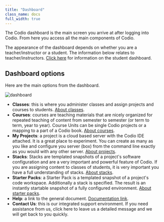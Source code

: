```yaml
---
title: "Dashboard"
class_name: docs
full_width: true
---
```


The Codio dashboard is the main screen you arrive at after logging into Codio. From here you access all the main components of Codio.

The appearance of the dashboard depends on whether you are a teacher/instructor or a student. The information below relates to teacher/instructors. [Click here](/docs/dashboard/student) for information on the student dashboard.


## Dashboard options
Here are the main options from the dashboard.

<img alt="dashboard" src="/img/docs/dashboard.png" class="simple"/>

- **Classes**: this is where you administer classes and assign projects and courses to students. [About classes](/docs/classes).
- **Courses**: courses are teaching materials that are nicely organized for repeated teaching of content from semester to semester (or term to term, year to year). Course Units can be single Codio projects or a mapping to a part of a Codio book. [About courses](/docs/courses/course-overview).
- **My Projects**: a project is a cloud based server with the Codio IDE attached. It is a great place to experiment. You can create as many as you like and configure you server (box) from the command line exactly as you would with any other server. [About projects](/docs/project/what-is-a-project).
- **Stacks**: Stacks are templated snapshots of a project's software configuration and are a very important and powerful feature of Codio. If you are assigning content to classes of students, it is very important you have a full understanding of stacks. [About stacks](/docs/project/stacks/stack-overview).
- **Starter Packs**: a Starter Pack is a templated snapshot of a project's code workspace. Additionally a stack is specified. The result is an instantly startable snapshot of a fully configured environment. [About starter packs](/docs/project/packs/overview).
- **Help**: a link to the general document. [Documentation link](/docs).
- **Contact Us**: this is our integrated support environment. If you need assistance from us, click here to leave us a detailed message and we will get back to you quickly.  

